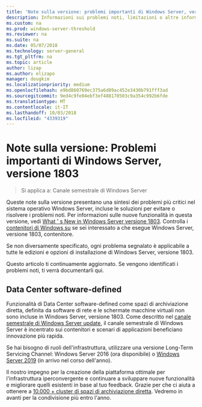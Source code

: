 ```yaml
---
title: 'Note sulla versione: problemi importanti di Windows Server, versione 1803'
description: Informazioni sui problemi noti, limitazioni o altre informazioni che necessarie prima di installare Windows Server, versione 1803
ms.custom: na
ms.prod: windows-server-threshold
ms.reviewer: na
ms.suite: na
ms.date: 05/07/2018
ms.technology: server-general
ms.tgt_pltfrm: na
ms.topic: article
author: lizap
ms.author: elizapo
manager: dougkim
ms.localizationpriority: medium
ms.openlocfilehash: e9bd860769ec375a6d89ac452e3430b791fff3ad
ms.sourcegitcommit: 9ed4c9fe04ebf3ef488170503c9a354c992b6fde
ms.translationtype: MT
ms.contentlocale: it-IT
ms.lasthandoff: 10/03/2018
ms.locfileid: "4339319"
---
```

# Note sulla versione: Problemi importanti di Windows Server, versione 1803

>Si applica a: Canale semestrale di Windows Server

Queste note sulla versione presentano una sintesi dei problemi più critici nel sistema operativo Windows Server, incluse le soluzioni per evitare o risolvere i problemi noti. Per informazioni sulle nuove funzionalità in questa versione, vedi [What ' s New in Windows Server versione 1803](whats-new-in-windows-server-1803.md). Controlla i [contenitori di Windows su](https://docs.microsoft.com/virtualization/windowscontainers/about/) se sei interessato a che esegue Windows Server, versione 1803, contenitore. 

Se non diversamente specificato, ogni problema segnalato è applicabile a tutte le edizioni e opzioni di installazione di Windows Server, versione 1803.  

Questo articolo ti continuamente aggiornato. Se vengono identificati i problemi noti, ti verrà documentarli qui. 


## Data Center software-defined

Funzionalità di Data Center software-defined come spazi di archiviazione diretta, definita da software di rete e le schermate macchine virtuali non sono incluse in Windows Server, versione 1803. Come descritto nel [canale semestrale di Windows Server update](https://cloudblogs.microsoft.com/windowsserver/2018/03/29/windows-server-semi-annual-channel-update/), il canale semestrale di Windows Server è incentrato sui contenitori e scenari di applicazioni beneficiano innovazione più rapida. 

Se hai bisogno di ruoli dell'infrastruttura, utilizzare una versione Long-Term Servicing Channel: Windows Server 2016 (ora disponibile) o [Windows Server 2019](https://cloudblogs.microsoft.com/windowsserver/2018/03/20/introducing-windows-server-2019-now-available-in-preview) (in arrivo nel corso dell'anno).

Il nostro impegno per la creazione della piattaforma ottimale per l'infrastruttura iperconvergente e continuare a sviluppare nuove funzionalità e migliorare quelli esistenti in base al tuo feedback. Grazie per che ci aiuta a ottenere a [10.000 + cluster di spazi di archiviazione diretta](https://blogs.technet.microsoft.com/filecab/2018/03/27/storage-spaces-direct-momentum). Vedremo in avanti per la condivisione più entro l'anno.